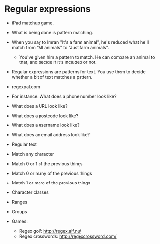 # Regular expressions

- iPad matchup game. 
- What is being done is pattern matching. 
- When you say to Imran "It's a farm animal", he's reduced what he'll match from "All animals" to "Just farm animals". 
  - You've given him a pattern to match. He can compare an animal to that, and decide if it's included or not. 
- Regular expressions are patterns for text. You use them to decide whether a bit of text matches a pattern. 

- regexpal.com
- For instance. What does a phone number look like? 
- What does a URL look like? 
- What does a postcode look like? 
- What does a username look like? 
- What does an email address look like? 

- Regular text
- Match any character
- Match 0 or 1 of the previous things
- Match 0 or many of the previous things
- Match 1 or more of the previous things
- Character classes
- Ranges
- Groups



- Games:
  - Regex golf: http://regex.alf.nu/
  - Regex crosswords: http://regexcrossword.com/
